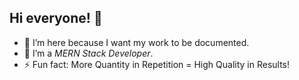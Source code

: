 ## Hi everyone! 👋



- 🔭 I’m here because I want my work to be documented.
- 🌱 I’m a *MERN Stack Developer*.
- ⚡ Fun fact: More Quantity in Repetition = High Quality in Results!
